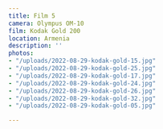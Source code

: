 ```yaml
---
title: Film 5
camera: Olympus OM-10
film: Kodak Gold 200
location: Armenia
description: ''
photos:
- "/uploads/2022-08-29-kodak-gold-15.jpg"
- "/uploads/2022-08-29-kodak-gold-25.jpg"
- "/uploads/2022-08-29-kodak-gold-17.jpg"
- "/uploads/2022-08-29-kodak-gold-24.jpg"
- "/uploads/2022-08-29-kodak-gold-26.jpg"
- "/uploads/2022-08-29-kodak-gold-32.jpg"
- "/uploads/2022-08-29-kodak-gold-05.jpg"

---
```

